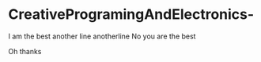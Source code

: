 # CreativeProgramingAndElectronics-

I am the best 
another line 
anotherline 
No you are the best

Oh thanks 
